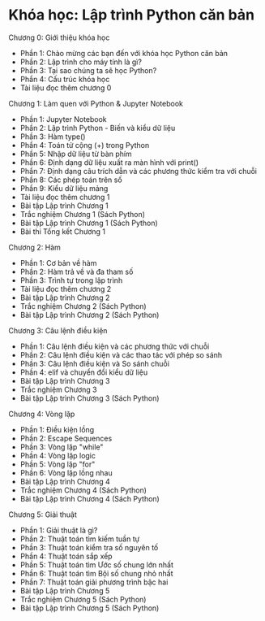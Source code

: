 # Khóa học: Lập trình Python căn bản

Chương 0: Giới thiệu khóa học
- Phần 1: Chào mừng các bạn đến với khóa học Python căn bản
- Phần 2: Lập trình cho máy tính là gì?
- Phần 3: Tại sao chúng ta sẽ học Python?
- Phần 4: Cấu trúc khóa học
- Tài liệu đọc thêm chương 0

Chương 1: Làm quen với Python & Jupyter Notebook
- Phần 1: Jupyter Notebook
- Phần 2: Lập trình Python - Biến và kiểu dữ liệu
- Phần 3: Hàm type()
- Phần 4: Toán tử cộng (+) trong Python
- Phần 5: Nhập dữ liệu từ bàn phím
- Phần 6: Định dạng dữ liệu xuất ra màn hình với print()
- Phần 7: Định dạng câu trích dẫn và các phương thức kiểm tra với chuỗi
- Phần 8: Các phép toán trên số
- Phần 9: Kiểu dữ liệu mảng
- Tài liệu đọc thêm chương 1
- Bài tập Lập trình Chương 1
- Trắc nghiệm Chương 1 (Sách Python)
- Bài tập Lập trình Chương 1 (Sách Python)
- Bài thi Tổng kết Chương 1

Chương 2: Hàm
- Phần 1: Cơ bản về hàm
- Phần 2: Hàm trả về và đa tham số
- Phần 3: Trình tự trong lập trình
- Tài liệu đọc thêm chương 2
- Bài tập Lập trình Chương 2
- Trắc nghiệm Chương 2 (Sách Python)
- Bài tập Lập trình Chương 2 (Sách Python)

Chương 3: Câu lệnh điều kiện
- Phần 1: Câu lệnh điều kiện và các phương thức với chuỗi
- Phần 2: Câu lệnh điều kiện và các thao tác với phép so sánh
- Phần 3: Câu lệnh điều kiện và So sánh chuỗi
- Phần 4: elif và chuyển đổi kiểu dữ liệu
- Bài tập Lập trình Chương 3
- Trắc nghiệm Chương 3
- Bài tập Lập trình Chương 3 (Sách Python)

Chương 4: Vòng lặp
- Phần 1: Điều kiện lồng
- Phần 2: Escape Sequences
- Phần 3: Vòng lặp "while"
- Phần 4: Vòng lặp logic
- Phần 5: Vòng lặp "for"
- Phần 6: Vòng lặp lồng nhau
- Bài tập Lập trình Chương 4
- Trắc nghiệm Chương 4 (Sách Python)
- Bài tập Lập trình Chương 4 (Sách Python)

Chương 5: Giải thuật
- Phần 1: Giải thuật là gì?
- Phần 2: Thuật toán tìm kiếm tuần tự
- Phần 3: Thuật toán kiểm tra số nguyên tố
- Phần 4: Thuật toán sắp xếp
- Phần 5: Thuật toán tìm Ước số chung lớn nhất
- Phần 6: Thuật toán tìm Bội số chung nhỏ nhất
- Phần 7: Thuật toán giải phương trình bậc hai
- Bài tập Lập trình Chương 5
- Trắc nghiệm Chương 5 (Sách Python)
- Bài tập Lập trình Chương 5 (Sách Python)
